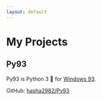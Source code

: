 ```yaml
---
layout: default
---
```


# My Projects

## Py93

Py93 is Python 3 :snake: for [Windows 93](https://windows93.net/).

GitHub: [hasha2982/Py93](https://github.com/hasha2982/Py93/)
